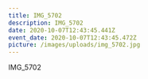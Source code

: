 ```yaml
---
title: IMG_5702
description: IMG_5702
date: 2020-10-07T12:43:45.441Z
event_date: 2020-10-07T12:43:45.472Z
picture: /images/uploads/img_5702.jpg
---
```

IMG_5702